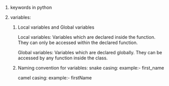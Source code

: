1. keywords in python

2. variables:
    1. Local variables and Global variables

        Local variables:
        Variables which are declared inside the function. They can only be accessed within the declared function.

        Global variables:
        Variables which are declared globally. They can be accessed by any function inside the class.

    2. Naming convention for variables: 
        snake casing: 
        example:- first_name
    
        camel casing:
        example:- firstName